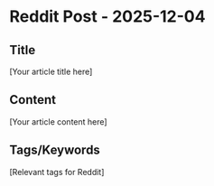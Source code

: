 # Reddit Post - 2025-12-04

## Title
[Your article title here]

## Content
[Your article content here]

## Tags/Keywords
[Relevant tags for Reddit]
